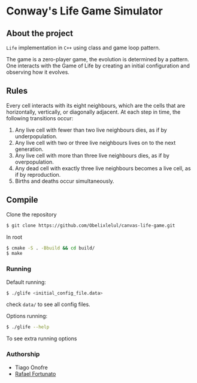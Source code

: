 # Conway's Life Game Simulator
## About the project
`Life` implementation in `C++` using class and game loop pattern.

The game is a zero-player game, the evolution is determined by a pattern. One interacts with the Game of Life by creating an initial configuration and observing how it evolves.
## Rules
Every cell interacts with its eight neighbours, which are the cells that are horizontally, vertically, or diagonally adjacent. At each step in time, the following transitions occur:

1. Any live cell with fewer than two live neighbours dies, as if by underpopulation.
2. Any live cell with two or three live neighbours lives on to the next generation.
3. Any live cell with more than three live neighbours dies, as if by overpopulation.
4. Any dead cell with exactly three live neighbours becomes a live cell, as if by reproduction.
5. Births and deaths occur simultaneously.

## Compile
Clone the repository
```bash
$ git clone https://github.com/Obelixlelul/canvas-life-game.git
```

In root
```bash
$ cmake -S . -Bbuild && cd build/
$ make
````

### Running

Default running:
```bash
$ ./glife <initial_config_file.data>
````
check `data/` to see all config files.

Options running:
```bash
$ ./glife --help
````
To see extra running options

### Authorship
* Tiago Onofre
* [Rafael Fortunato](https://github.com/Obelixlelul)





